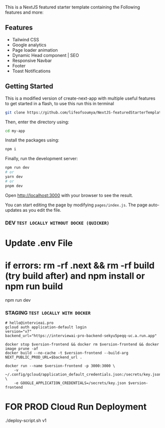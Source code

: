 This is a NextJS featured starter template containing the Following features and more:
## Features

- Tailwind CSS
- Google analytics
- Page loader animation
- Dynamic Head component | SEO
- Responsive Navbar
- Footer
- Toast Notifications


## Getting Started

This is a modified version of create-next-app with multiple useful features to get started in a flash, to use this run this in terminal

```bash
git clone https://github.com/lifeofsoumya/NextJS-featuredStarterTemplate.git my-app
```

Then, enter the directory using:
```bash
cd my-app
```

Install the packages using:
```bash
npm i
```

Finally, run the development server:

```bash
npm run dev
# or
yarn dev
# or
pnpm dev
```

Open [http://localhost:3000](http://localhost:3000) with your browser to see the result.

You can start editing the page by modifying `pages/index.js`. The page auto-updates as you edit the file.

### DEV `TEST LOCALLY WITHOUT DOCKE (QUICKER)` ###
# Update .env File
# if errors: rm -rf .next && rm -rf build (try build after) and npm install or npm run build
npm run dev

### STAGING `TEST LOCALLY WITH DOCKER` ###
    # hello@intervieai.pro
    gcloud auth application-default login 
    version="v7"
    backend_url="https://interviewai-pro-backend-sekyu5peqq-uc.a.run.app"
    
    docker stop $version-frontend && docker rm $version-frontend && docker image prune -af
    docker build --no-cache -t $version-frontend --build-arg NEXT_PUBLIC_PROD_URL=$backend_url .

    docker run --name $version-frontend -p 3000:3000 \
        -v ~/.config/gcloud/application_default_credentials.json:/secrets/key.json \
        -e GOOGLE_APPLICATION_CREDENTIALS=/secrets/key.json $version-frontend
    
# FOR PROD Cloud Run Deployment
./deploy-script.sh v1
